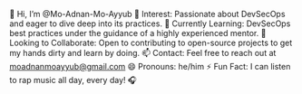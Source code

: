👋 Hi, I’m @Mo-Adnan-Mo-Ayyub
👀 Interest: Passionate about DevSecOps and eager to dive deep into its practices.
🌱 Currently Learning: DevSecOps best practices under the guidance of a highly experienced mentor.
💞️ Looking to Collaborate: Open to contributing to open-source projects to get my hands dirty and learn by doing.
📫 Contact: Feel free to reach out at moadnanmoayyub@gmail.com
😄 Pronouns: he/him
⚡ Fun Fact: I can listen to rap music all day, every day! 🎧

<!---
Mo-Adnan-Mo-Ayyub/Mo-Adnan-Mo-Ayyub is a ✨ special ✨ repository because its `README.md` (this file) appears on your GitHub profile.
You can click the Preview link to take a look at your changes.
--->

